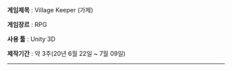 
**게임제목** : Village Keeper (가제)

**게임장르** : RPG

**사용 툴**  : Unity 3D

**제작기간** : 약 3주(20년 6월 22일 ~ 7월 09일)


--------

